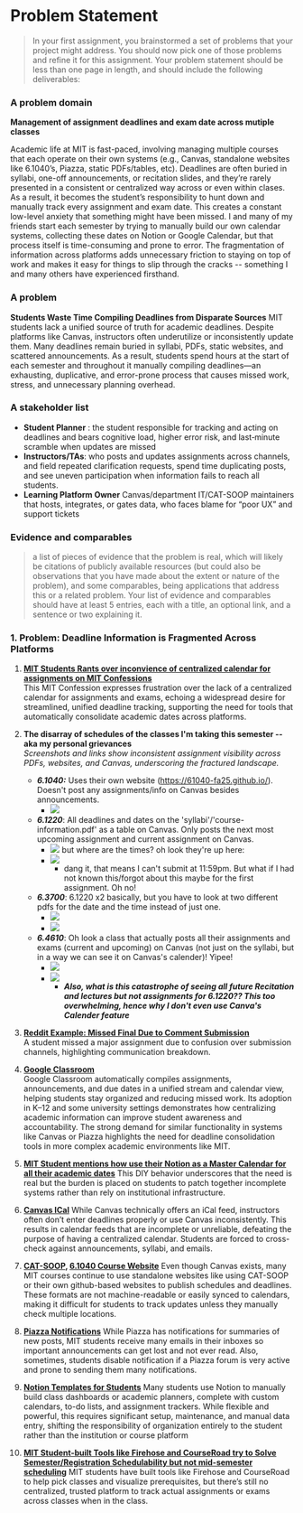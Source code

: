 # Problem Statement
> In your first assignment, you brainstormed a set of problems that your project might address. You should now pick one of those problems and refine it for this assignment. Your problem statement should be less than one page in length, and should include the following deliverables:

### A problem domain

**Management of assignment deadlines and exam date across mutiple classes**

Academic life at MIT is fast-paced, involving managing multiple courses that each operate on their own systems (e.g., Canvas, standalone websites like 6.1040’s, Piazza, static PDFs/tables, etc). Deadlines are often buried in syllabi, one-off announcements, or recitation slides, and they’re rarely presented in a consistent or centralized way across or even within clases. As a result, it becomes the student’s responsibility to hunt down and manually track every assignment and exam date. This creates a constant low-level anxiety that something might have been missed. I and many of my friends start each semester by trying to manually build our own calendar systems, collecting these dates on Notion or Google Calendar, but that process itself is time-consuming and prone to error. The fragmentation of information across platforms adds unnecessary friction to staying on top of work and makes it easy for things to slip through the cracks -- something I and many others have experienced firsthand.


### A problem
**Students Waste Time Compiling Deadlines from Disparate Sources**
MIT students lack a unified source of truth for academic deadlines. Despite platforms like Canvas, instructors often underutilize or inconsistently update them. Many deadlines remain buried in syllabi, PDFs, static websites, and scattered announcements. As a result, students spend hours at the start of each semester and throughout it manually compiling deadlines—an exhausting, duplicative, and error-prone process that causes missed work, stress, and unnecessary planning overhead.


### A stakeholder list

- **Student Planner** : the student responsible for tracking and acting on deadlines and bears cognitive load, higher error risk, and last‑minute scramble when updates are missed
- **Instructors/TAs**: who posts and updates assignments across channels, and field repeated clarification requests, spend time duplicating posts, and see uneven participation when information fails to reach all students. 
- **Learning Platform Owner** Canvas/department IT/CAT-SOOP maintainers that hosts, integrates, or gates data, who faces blame for “poor UX” and support tickets


### Evidence and comparables
> a list of pieces of evidence that the problem is real, which will likely be citations of publicly available resources (but could also be observations that you have made about the extent or nature of the problem), and some comparables, being applications that address this or a related problem. Your list of evidence and comparables should have at least 5 entries, each with a title, an optional link, and a sentence or two explaining it.


### 1. Problem: **Deadline Information is Fragmented Across Platforms**

1. **[MIT Students Rants over inconvience of centralized calendar for assignments on MIT Confessions](https://www.facebook.com/share/p/1Attashr4Q/)**  
  This MIT Confession expresses frustration over the lack of a centralized calendar for assignments and exams, echoing a widespread desire for streamlined, unified deadline tracking, supporting the need for tools that automatically consolidate academic dates across platforms.

2. **The disarray of schedules of the classes I'm taking this semester -- aka my personal grievances**  
    *Screenshots and links show inconsistent assignment visibility across PDFs, websites, and Canvas, underscoring the fractured landscape.*
    - ***6.1040:*** Uses their own website (https://61040-fa25.github.io/). Doesn't post any assignments/info on Canvas besides announcements.
        - ![](../assets/61040.png) 
    - ***6.1220***: All deadlines and dates on the 'syllabi'/'course-information.pdf' as a table on Canvas. Only posts the next most upcoming assignment and current assignment on Canvas.
        - ![](../assets/61220_1.png) but where are the times? oh look they're up here:
        - ![](../assets/61220_2.png) 
            - dang it, that means I can't submit at 11:59pm. But what if I had not known this/forgot about this maybe for the first assignment. Oh no!
    - ***6.3700***:  6.1220 x2 basically, but you have to look at two different pdfs for the date and the time instead of just one.
        - ![](../assets/63700_1.png) 
        - ![](../assets/63700_2.png) 
    - ***6.4610***: Oh look a class that actually posts all their assignments and exams (current and upcoming) on Canvas (not just on the syllabi, but in a way we can see it on Canvas's calender)! Yipee! 
        - ![](../assets/64610_1.png)
        - ![](../assets/64610_2.png)
            - ***Also, what is this catastrophe of seeing all future Recitation and lectures but not assignments for 6.1220?? This too overwhelming, hence why I don't even use Canva's Calender feature***

3. **[Reddit Example: Missed Final Due to Comment Submission](https://www.reddit.com/r/Professors/comments/1kozll5/wwyd_student_submitted_final_via_comments_on/)**  
   A student missed a major assignment due to confusion over submission channels, highlighting communication breakdown.

   

4. **[Google Classroom](https://edu.google.com/intl/ALL_us/workspace-for-education/products/classroom/)**  
   Google Classroom automatically compiles assignments, announcements, and due dates in a unified stream and calendar view, helping students stay organized and reducing missed work. Its adoption in K–12 and some university settings demonstrates how centralizing academic information can improve student awareness and accountability. The strong demand for similar functionality in systems like Canvas or Piazza highlights the need for deadline consolidation tools in more complex academic environments like MIT.

5. **[MIT Student mentions how use their Notion as a Master Calendar for all their academic dates](https://mitadmissions.org/blogs/entry/look-at-my-notion-%F0%9F%8C%B1/)**
   This DIY behavior underscores that the need is real but the burden is placed on students to patch together incomplete systems rather than rely on institutional infrastructure.

6. **[Canvas ICal](https://www.reddit.com/r/cuboulder/comments/j1i7oq/how_to_sync_canvas_calendar_to_your_ios_or/)**
   While Canvas technically offers an iCal feed, instructors often don’t enter deadlines properly or use Canvas inconsistently. This results in calendar feeds that are incomplete or unreliable, defeating the purpose of having a centralized calendar. Students are forced to cross-check against announcements, syllabi, and emails.

7. **[CAT-SOOP](https://catsoop.org/), [6.1040 Course Website](https://61040-fa25.github.io/)**
   Even though Canvas exists, many MIT courses continue to use standalone websites like using CAT-SOOP or their own github-based websites to publish schedules and deadlines. These formats are not machine-readable or easily synced to calendars, making it difficult for students to track updates unless they manually check multiple locations.

8. **[Piazza Notifications](https://support.piazza.com/support/solutions/articles/48000574383-student-email-notification-settings)**
    While Piazza has notifications for summaries of new posts, MIT students receive many emails in their inboxes so important announcements can get lost and not ever read. Also, sometimes, students disable notification if a Piazza forum is very active and prone to sending them many notifications.

9. **[Notion Templates for Students](https://www.notion.com/templates/category/school?srsltid=AfmBOooH8SN8DOJTtuzQjuVbJEbuTgsUkGBMATHN5gwKmL5QKwAGV_MP)**
    Many students use Notion to manually build class dashboards or academic planners, complete with custom calendars, to-do lists, and assignment trackers. While flexible and powerful, this requires significant setup, maintenance, and manual data entry, shifting the responsibility of organization entirely to the student rather than the institution or course platform

10. **[MIT Student-built Tools like Firehose and CourseRoad try to Solve Semester/Registration Schedulability but not mid-semester scheduling](https://firehose.guide/)**
    MIT students have built tools like Firehose and CourseRoad to help pick classes and visualize prerequisites, but there’s still no centralized, trusted platform to track actual assignments or exams across classes when in the class.






